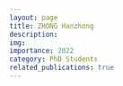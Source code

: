 ```yaml
---
layout: page
title: ZHONG Hanzhong
description:
img:
importance: 2022
category: PhD Students
related_publications: true
---
```

